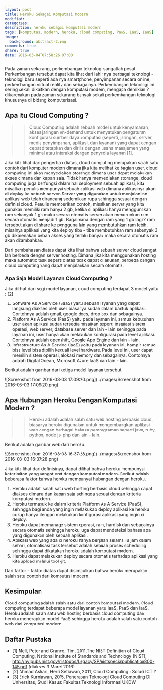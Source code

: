 ```yaml
---
layout: post
title: Heroku Sebagai Komputasi Modern
modified:
categories: 
description: heroku sebagai komputasi modern
tags: [komptutasi modern, heroku, cloud computing, PaaS, IaaS, IaaS]
image:
  background: abstract-2.png
comments: true
share: true
date: 2016-03-04T07:58:26+07:00
---
```


Pada zaman sekarang, perkembangan teknologi sangatlah pesat. Perkembangan tersebut dapat kita lihat dari lahir nya berbagai teknologi - teknologi baru seperti ada nya smartphone, penyimpanan secara online, perkembangan virtual reality dan sebagainya. Perkembangan teknologi ini sering sekali dikaitkan dengan komputasi modern, mengapa demikian ? dikarenakan pada zaman sekarang banyak sekali perkembangan teknologi khususnya di bidang komputerisasi.

## Apa Itu Cloud Computing ?

>>Cloud Computing adalah sebuah model untuk kenyamanan, akses jaringan on-demand untuk menyatukan pengaturan konfigurasi sumber daya komputasi (seperti, jaringan, server, media penyimpanan, aplikasi, dan layanan) yang dapat dengan cepat ditetapkan dan dirilis dengan usaha manajemen yang minimal atau interaksi dengan penyedia layanan [1].

Jika kita lihat dari pengertian diatas, cloud computing merupakan salah satu contoh dari komputer modern dimana jika kita melihat ke bagian user, cloud computing ini akan menyediakan storange dimana user dapat melakukan akses dimana dan kapan saja. Tidak hanya menyediakan storange, cloud computing juga berfungsi dalam hal deployment sebuah aplikasi, kita misalkan penulis mempunyai sebuah aplikasi web dimana aplikasinya akan di deploy ke sebuah server. Server yang digunakan untuk menjalankan aplikasi web telah dirancang sedemikian rupa sehingga sesuai dengan definisi cloud. Penulis memberikan contoh, misalkan server yang kita gunakan memiliki ram hanya 2 gb, ketika si aplikasi hanya menggunakan ram sebanyak 1 gb maka secara otomatis server akan menurunkan ram secara otomatis menjadi 1 gb. Bagaimana dengan ram yang 1 gb lagi ? ram tersebut akan di share ke pengguna lain yang membutuhkan ram lebih, misalnya aplikasi yang kita deploy tiba - tiba membutuhkan ram sebanyak 3 gb dikarenakan beban akses yang terlalu banyak maka secara otomatis ram akan ditambahkan.

Dari pembahasan diatas dapat kita lihat bahwa sebuah server cloud sangat lah berbeda dengan server hosting. Dimana jika kita menggunakan hosting maka automatic task seperti diatas tidak dapat dilakukan, berbeda dengan cloud computing yang dapat menjalankan secara otomatis.

### Apa Saja Model Layanan Cloud Computing ?

Jika dilihat dari segi model layanan, cloud computing terdapat 3 model yaitu : [2]

1. Software As A Service (SaaS) yaitu sebuah layanan yang dapat langsung diakses oleh user biasanya sudah dalam bantuk aplikasi. Contohnya adalah gmail, google docs, drop box dan sebagainya.
2. Platform As A Service (PaaS) yaitu pada layanan ini, semua kebutuhan user akan aplikasi sudah tersedia misalkan seperti instalasi sistem operasi, web server, database server dan lain - lain sehingga pada layanan ini, user hanya akan melakukan konfigurasi pada level aplikasi. Contohnya adalah openshift, Google App Engine dan lain - lain.
3. Infrastructure As A Service (IaaS) yaitu pada layanan ini, hampir semua bisa level bisa dipilih kecuali level hardware. Pada level ini, user dapat memilih sistem operasi, alokasi memory dan sebagainya. Contohnya adalah Digital Ocean, Microsoft Azure IaaS dan lain - lain.

Berikut adalah gambar dari ketiga model layanan tersebut.

![Screenshot from 2016-03-03 17:09:20.png](../images/Screenshot from 2016-03-03 17:09:20.png)

## Apa Hubungan Heroku Dengan Komputasi Modern ?

>>Heroku adalah adalah salah satu web hosting berbasis cloud, biasanya heroku digunakan untuk mengembangkan aplikasi web dengan berbagai bahasa pemrograman seperti java, ruby, python, node js, php dan lain - lain.

Berikut adalah gambar web dari heroku.

![Screenshot from 2016-03-03 16:37:28.png](../images/Screenshot from 2016-03-03 16:37:28.png)

Jika kita lihat dari definisinya, dapat dilihat bahwa heroku mempunyai keterkaitan yang sangat erat dengan komputasi modern. Berikut adalah beberapa faktor bahwa heroku mempunyai hubungan dengan heroku.

1. Heroku adalah salah satu web hosting berbasis cloud sehingga dapat diakses dimana dan kapan saja sehingga sesuai dengan kriteria komputasi modern.
2. Heroku termasuk ke dalam kriteria Platform As A Service (PaaS), sehingga bagi anda yang ingin melakukab deploy aplikasi ke heroku cukup hanya dengan melakukan konfigurasi aplikasi yang ingin di deploy.
3. Heroku dapat memanage sistem operasi, ram, hardisk dan sebagainya secara otomatis sehingga heroku juga dapat mendeteksi bahasa apa yang digunakan oleh sebuah aplikasi.
4. Aplikasi web yang ada di heroku hanya berjalan selama 18 jam dalam sehari, otomatisasi task tersebut adalah sebuah proses scheduling sehingga dapat dikatakan heroku adalah komputasi modern.
5. Heroku dapat melakukan deploy secara otomatis terhadap aplikasi yang kita upload melalui tool git.

Dari faktor - faktor diatas dapat disimpulkan bahwa heroku merupakan salah satu contoh dari komputasi modern.

## Kesimpulan

Cloud computing adalah salah satu dari contoh komputasi modern. Cloud computing terdapat beberapa model layanan yaitu IaaS, PaaS dan IaaS. Heroku adalah salah satu web hosting berbasis cloud computing dan heroku menerapkan model PaaS sehingga heroku adalah salah satu contoh web dari komputasi modern.

## Daftar Pustaka

* [1] Mell, Peter and Grance, Tim, 2011,The NIST Definition of Cloud Computing, National Institute of Standards and Technology (NIST), http://nvlpubs.nist.gov/nistpubs/Legacy/SP/nistspecialpublication800-145.pdf (diakses 3 Maret 2016)
* [2] Ahmad Ashari, Herri Setiawan, 2011, Cloud Computing : Solusi ICT ?
* [3] Erick Kurniawan, 2015, Penerapan Teknologi Cloud Computing Di Universitas, Studi Kasus: Fakultas Teknologi Informasi UKDW